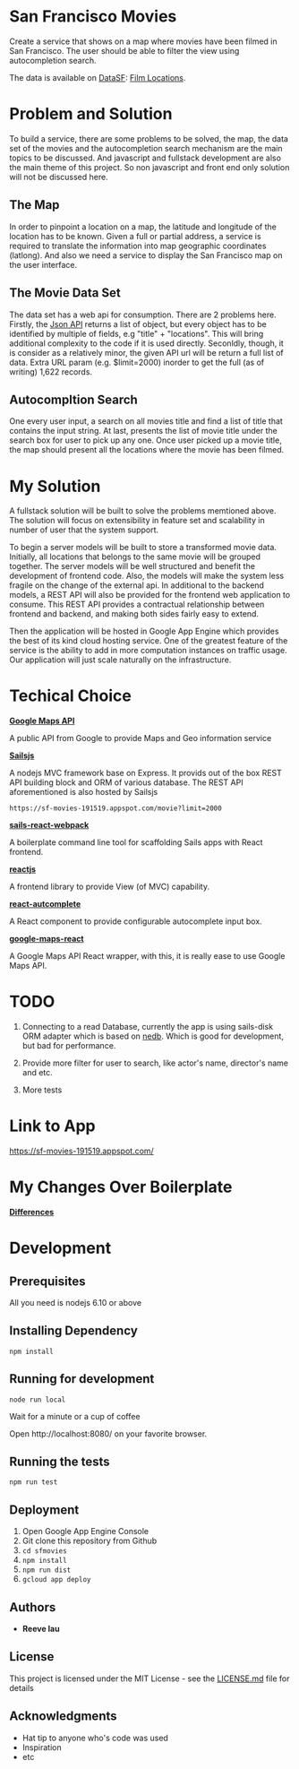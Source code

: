 # San Francisco Movies

Create a service that shows on a map where movies have been filmed in San
Francisco. The user should be able to filter the view using autocompletion
search.

The data is available on [DataSF](http://www.datasf.org/): [Film
Locations](https://data.sfgov.org/Arts-Culture-and-Recreation-/Film-Locations-in-San-Francisco/yitu-d5am).

# Problem and Solution

To build a service, there are some problems to be solved, the map, the data set of the movies and the autocompletion search mechanism are the main topics to be discussed. And javascript and fullstack development are also the main theme of this project. So non javascript and front end only solution will not be discussed here.

## The Map

In order to pinpoint a location on a map, the latitude and longitude of the location has to be known. Given a full or partial address, a service is required to translate the information into map geographic coordinates (latlong). And also we need a service to display the San Francisco map on the user interface.

## The Movie Data Set

The data set has a web api for consumption. There are 2 problems here. Firstly, the [Json API](https://data.sfgov.org/resource/wwmu-gmzc.json) returns a list of object, but every object has to be identified by multiple of fields, e.g "title" + "locations". This will bring additional complexity to the code if it is used directly. Seconldly, though, it is consider as a relatively minor, the given API url will be return a full list of data. Extra URL param (e.g. $limit=2000) inorder to get the full (as of writing) 1,622 records.

## Autocompltion Search

One every user input, a search on all movies title and find a list of title that contains the input string. At last, presents the list of movie title under the search box for user to pick up any one. Once user picked up a movie title, the map should present all the locations where the movie has been filmed.

# My Solution

A fullstack solution will be built to solve the problems memtioned above. The solution will focus on extensibility in feature set and scalability in number of user that the system support. 

To begin a server models will be built to store a transformed movie data. Initially, all locations that belongs to the same movie will be grouped together. The server models will be well structured and benefit the development of frontend code. Also, the models will make the system less fragile on the change of the external api. In additional to the backend models, a REST API will also be provided for the frontend web application to consume. This REST API provides a contractual relationship between frontend and backend, and making both sides fairly easy to extend. 

Then the application will be hosted in Google App Engine which provides the best of its kind cloud hosting service. One of the greatest feature of the service is the ability to add in more computation instances on traffic usage. Our application will just scale naturally on the infrastructure.

# Techical Choice

**[Google Maps API](https://developers.google.com/maps/?hl=zh-tw)**

A public API from Google to provide Maps and Geo information service

**[Sailsjs](https://sailsjs.com/)**

A nodejs MVC framework base on Express. It provids out of the box REST API building block and ORM of various database.
The REST API aforementioned is also hosted by Sailsjs

`https://sf-movies-191519.appspot.com/movie?limit=2000` 

**[sails-react-webpack](https://github.com/markmur/sails-react-webpack)**

A boilerplate command line tool for scaffolding Sails apps with React frontend.

**[reactjs](https://reactjs.org/)**

A frontend library to provide View (of MVC) capability.

**[react-autcomplete](https://github.com/reactjs/react-autocomplete)**

A React component to provide configurable autocomplete input box.

**[google-maps-react](https://github.com/fullstackreact/google-maps-react)**

A Google Maps API React wrapper, with this, it is really ease to use Google Maps API.

# TODO
1. Connecting to a read Database, currently the app is using sails-disk ORM adapter which is based on [nedb](https://github.com/balderdashy/sails-disk). Which is good for development, but bad for performance.

2. Provide more filter for user to search, like actor's name, director's name and etc.

3. More tests

# Link to App
https://sf-movies-191519.appspot.com/

# My Changes Over Boilerplate

**[Differences](https://github.com/reevelau/sfmovies/compare/4fc357adbb451b3ed8910ac2c5a1137f41bf3f15...master)**

# Development

## Prerequisites

All you need is nodejs 6.10 or above

## Installing Dependency

```
npm install
```

## Running for development

```
node run local
```

Wait for a minute or a cup of coffee

Open http://localhost:8080/ on your favorite browser.

## Running the tests

```
npm run test
```

## Deployment

1. Open Google App Engine Console
2. Git clone this repository from Github
3. `cd sfmovies`
4. `npm install`
5. `npm run dist`
6. `gcloud app deploy`

## Authors

* **Reeve lau**

## License

This project is licensed under the MIT License - see the [LICENSE.md](LICENSE.md) file for details

## Acknowledgments

* Hat tip to anyone who's code was used
* Inspiration
* etc